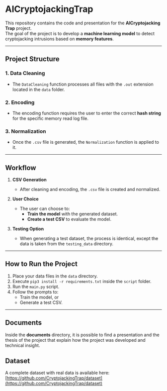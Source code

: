 # AICryptojackingTrap

This repository contains the code and presentation for the **AICryptojacking Trap** project.  
The goal of the project is to develop a **machine learning model** to detect cryptojacking intrusions based on **memory features**.

---

## Project Structure

### 1. **Data Cleaning**
- The `DataCleaning` function processes all files with the `.out` extension located in the `data` folder.

### 2. **Encoding**
- The encoding function requires the user to enter the correct **hash string** for the specific memory read log file.

### 3. **Normalization**
- Once the `.csv` file is generated, the `Normalization` function is applied to it.

---

## Workflow

1. **CSV Generation**  
   - After cleaning and encoding, the `.csv` file is created and normalized.

2. **User Choice**
   - The user can choose to:
     - **Train the model** with the generated dataset.
     - **Create a test CSV** to evaluate the model.

3. **Testing Option**
   - When generating a test dataset, the process is identical, except the data is taken from the `testing_data` directory.

---

## How to Run the Project

1. Place your data files in the `data` directory.
2. Execute `pip3 install -r requirements.txt` inside the `script` folder. 
3. Run the `main.py` script.
4. Follow the prompts to:
   - Train the model, or
   - Generate a test CSV.
   
---
## Documents
Inside the **documents** directory, it is possible to find a presentation and the thesis of the project that explain how the project was developed and technical insight.
## Dataset
A complete dataset with real data is available here:  
[https://github.com/CryptojackingTrap/dataset](https://github.com/CryptojackingTrap/dataset)
